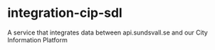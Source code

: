 # integration-cip-sdl
A service that integrates data between api.sundsvall.se and our City Information Platform
